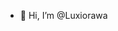 - 👋 Hi, I’m @Luxiorawa

<!---
Luxiorawa/Luxiorawa is a ✨ special ✨ repository because its `README.md` (this file) appears on your GitHub profile.
You can click the Preview link to take a look at your changes.
--->
